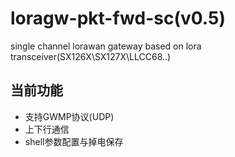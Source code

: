 # loragw-pkt-fwd-sc(v0.5)
single channel lorawan gateway based on lora transceiver(SX126X\SX127X\LLCC68..)

## 当前功能
- 支持GWMP协议(UDP)
- 上下行通信
- shell参数配置与掉电保存
